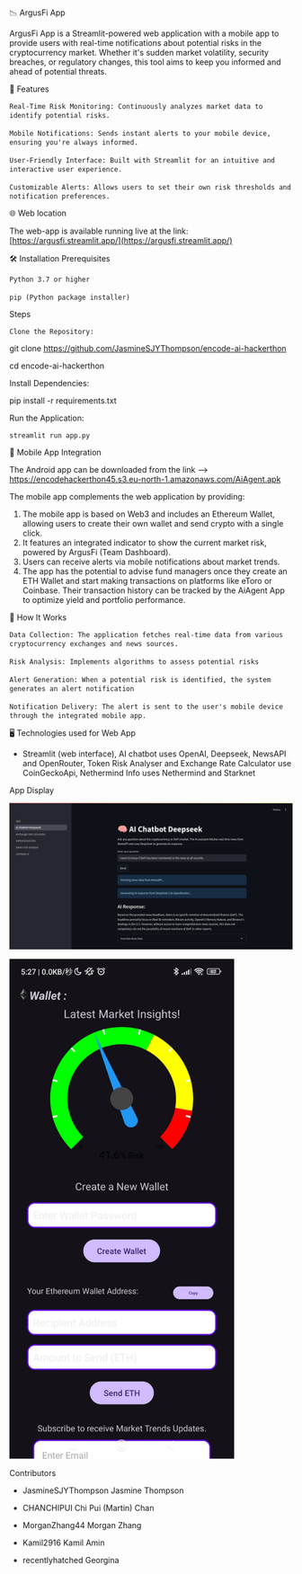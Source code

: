 📉 ArgusFi App

ArgusFi App is a Streamlit-powered web application with a mobile app to provide users with real-time notifications about potential risks in the cryptocurrency market. Whether it's sudden market volatility, security breaches, or regulatory changes, this tool aims to keep you informed and ahead of potential threats.

🚀 Features

    Real-Time Risk Monitoring: Continuously analyzes market data to identify potential risks.

    Mobile Notifications: Sends instant alerts to your mobile device, ensuring you're always informed.

    User-Friendly Interface: Built with Streamlit for an intuitive and interactive user experience.

    Customizable Alerts: Allows users to set their own risk thresholds and notification preferences.

🌐 Web location

The web-app is available running live at the link: [https://argusfi.streamlit.app/](https://argusfi.streamlit.app/)

🛠️ Installation
Prerequisites

    Python 3.7 or higher

    pip (Python package installer)

Steps

    Clone the Repository:

git clone https://github.com/JasmineSJYThompson/encode-ai-hackerthon

cd encode-ai-hackerthon

Install Dependencies:

pip install -r requirements.txt

Run the Application:

    streamlit run app.py
        
📱 Mobile App Integration

The Android app can be downloaded from the link --> https://encodehackerthon45.s3.eu-north-1.amazonaws.com/AiAgent.apk

The mobile app complements the web application by providing:

1. The mobile app is based on Web3 and includes an Ethereum Wallet, allowing users to create their own wallet and send crypto with a single click.
2. It features an integrated indicator to show the current market risk, powered by ArgusFi (Team Dashboard).
3. Users can receive alerts via mobile notifications about market trends.
4. The app has the potential to advise fund managers once they create an ETH Wallet and start making transactions on platforms like eToro or Coinbase. Their transaction history can be tracked by the AiAgent App to optimize yield and portfolio performance.

🧠 How It Works

    Data Collection: The application fetches real-time data from various cryptocurrency exchanges and news sources.

    Risk Analysis: Implements algorithms to assess potential risks

    Alert Generation: When a potential risk is identified, the system generates an alert notification

    Notification Delivery: The alert is sent to the user's mobile device through the integrated mobile app.

🖥️ Technologies used for Web App

- Streamlit (web interface), AI chatbot uses OpenAI, Deepseek, NewsAPI and OpenRouter, Token Risk Analyser and Exchange Rate Calculator use CoinGeckoApi, Nethermind Info uses Nethermind and Starknet

App Display

![Screenshot2](images/screenshot2.png)

<img src="images/screenshot3.jpg" width="400" />

Contributors

- JasmineSJYThompson Jasmine Thompson

- CHANCHIPUI Chi Pui (Martin) Chan

- MorganZhang44 Morgan Zhang

- Kamil2916 Kamil Amin

- recentlyhatched Georgina
